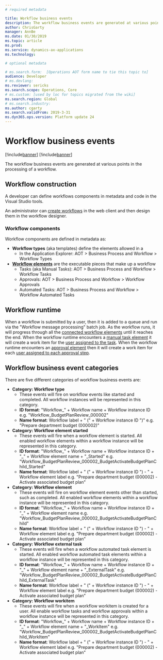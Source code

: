```yaml
---
# required metadata

title: Workflow business events
description: The workflow business events are generated at various points in the processing of a workflow.
author: ChrisGarty
manager: AnnBe
ms.date: 01/30/2019
ms.topic: article
ms.prod: 
ms.service: dynamics-ax-applications
ms.technology: 

# optional metadata

# ms.search.form:  [Operations AOT form name to tie this topic to]
audience: Developer
# ms.devlang: 
ms.reviewer: sericks
ms.search.scope: Operations, Core
# ms.custom: [used by loc for topics migrated from the wiki]
ms.search.region: Global 
# ms.search.industry: 
ms.author: cgarty
ms.search.validFrom: 2019-3-31
ms.dyn365.ops.version: Platform update 24
---
```


# Workflow business events
[!include[banner](../includes/banner.md)]
[!include[banner](../includes/preview-banner.md)]

The workflow business events are generated at various points in the processing of a workflow.   

## Workflow construction

A developer can define workflows components in metadata and code in the Visual Studio tools.

An administrator can [create workflows](../../fin-and-ops/organization-administration/create-workflow) in the web client and then design them in the workflow designer.

### Workflow components
Workflow components are defined in metadata as:
- **Workflow types** (aka templates) define the elements allowed in a 
     - In the Application Explorer: AOT > Business Process and Workflow > Workflow Types 
- **[Workflow elements](../../fin-and-ops/organization-administration/workflow-elements)** are the executable pieces that make up a workflow
     - Tasks (aka Manual Tasks): AOT > Business Process and Workflow > Workflow Tasks
     - Approvals: AOT > Business Process and Workflow > Workflow Approvals
     - Automated Tasks: AOT > Business Process and Workflow > Workflow Automated Tasks

## Workflow runtime
When a workflow is submitted by a user, then it is added to a queue and run via the "Workflow message processing" batch job. As the workflow runs, it will progress through all the [connected workflow elements](../../fin-and-ops/organization-administration/create-workflow#connect-the-elements) until it reaches the end. When the workflow runtime encounters a [manual task element](../../fin-and-ops/organization-administration/workflow-elements#manual-task) it will create a work item for the [user assigned to the task](../../fin-and-ops/organization-administration/configure-manual-task-workflow#assign-the-task). When the workflow runtime encounters an [approval element](../../fin-and-ops/organization-administration/workflow-elements#approval-processes) then it will create a work item for each [user assigned to each approval step](../../fin-and-ops/organization-administration/configure-approval-step-workflow#assign-the-approval-step).

## Workflow business event categories

There are five different categories of workflow business events are: 
- **Category: Workflow type** 
     - These events will fire on workflow events like started and completed. All workflow instances will be represented in this category.
     - **ID format**: "Workflow_" + Workflow name + Workflow instance ID e.g. "Workflow_BudgetPlanReview_000002"
     - **Name format**: Workflow label + " (" + Workflow instance ID ")" e.g. "Prepare department budget (000002)"
- **Category: Workflow element started**
     - These events will fire when a workflow element is started. All enabled workflow elements within a workflow instance will be represented in this category. 
     - **ID format**: "Workflow_" + Workflow name + Workflow instance ID + "_" + Workflow element name + "_Started" e.g. "Workflow_BudgetPlanReview_000002_BudgetActivateBudgetPlanChild_Started"
     - **Name format**: Workflow label + " (" + Workflow instance ID ") - " + Workflow element label e.g. "Prepare department budget (000002) - Activate associated budget plan"
- **Category: Workflow element**
     - These events will fire on workflow element events other than started, such as completed. All enabled workflow elements within a workflow instance will be represented in this category. 
     - **ID format**: "Workflow_" + Workflow name + Workflow instance ID + "_" + Workflow element name e.g. "Workflow_BudgetPlanReview_000002_BudgetActivateBudgetPlanChild"
     - **Name format**: Workflow label + " (" + Workflow instance ID ") - " + Workflow element label e.g. "Prepare department budget (000002) - Activate associated budget plan"
- **Category: Workflow external task** 
     - These events will fire when a workflow automated task element is started. All enabled workflow automated task elements within a workflow instance will be represented in this category. 
     - **ID format**: "Workflow_" + Workflow name + Workflow instance ID + "_" + Workflow element name + "_ExternalTask" e.g. "Workflow_BudgetPlanReview_000002_BudgetActivateBudgetPlanChild_ExternalTask"
     - **Name format**: Workflow label + " (" + Workflow instance ID ") - " + Workflow element label e.g. "Prepare department budget (000002) - Activate associated budget plan"
- **Category: Workflow workitem**
     - These events will fire when a workflow workitem is created for a user. All enable workflow tasks and workflow approvals within a workflow instance will be represented in this category. 
     - **ID format**: "Workflow_" + Workflow name + Workflow instance ID + "_" + Workflow element name + "_WorkItem" e.g. "Workflow_BudgetPlanReview_000002_BudgetActivateBudgetPlanChild_WorkItem"
     - **Name format**: Workflow label + " (" + Workflow instance ID ") - " + Workflow element label e.g. "Prepare department budget (000002) - Activate associated budget plan"
